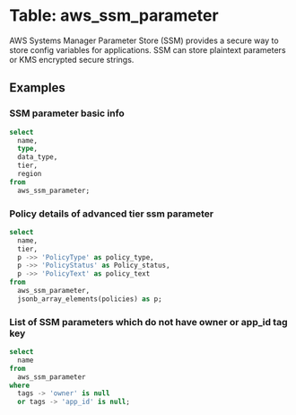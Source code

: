 # Table: aws_ssm_parameter

AWS Systems Manager Parameter Store (SSM) provides a secure way to store config variables for applications. SSM can store plaintext parameters or KMS encrypted secure strings.

## Examples

### SSM parameter basic info

```sql
select
  name,
  type,
  data_type,
  tier,
  region
from
  aws_ssm_parameter;
```


### Policy details of advanced tier ssm parameter

```sql
select
  name,
  tier,
  p ->> 'PolicyType' as policy_type,
  p ->> 'PolicyStatus' as Policy_status,
  p ->> 'PolicyText' as policy_text
from
  aws_ssm_parameter,
  jsonb_array_elements(policies) as p;
```


### List of SSM parameters which do not have owner or app_id tag key

```sql
select
  name
from
  aws_ssm_parameter
where
  tags -> 'owner' is null
  or tags -> 'app_id' is null;
```